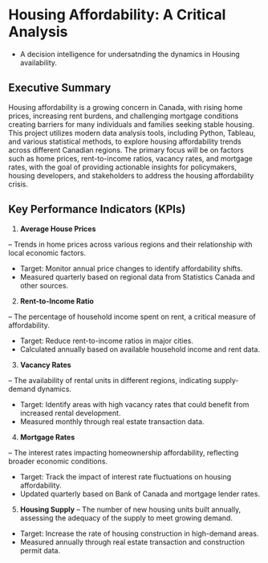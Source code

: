 # Housing Affordability: A Critical Analysis
* A decision intelligence for undersatnding the dynamics in Housing availability.
## Executive Summary
Housing affordability is a growing concern in Canada, with rising home prices, increasing rent burdens, and challenging mortgage conditions creating barriers for many individuals and families seeking stable housing. This project utilizes modern data analysis tools, including Python, Tableau, and various statistical methods, to explore housing affordability trends across different Canadian regions. The primary focus will be on factors such as home prices, rent-to-income ratios, vacancy rates, and mortgage rates, with the goal of providing actionable insights for policymakers, housing developers, and stakeholders to address the housing affordability crisis.
## Key Performance Indicators (KPIs)

1. **Average House Prices** 

– Trends in home prices across various regions and their relationship with local economic factors.
-	Target: Monitor annual price changes to identify affordability shifts.
-	Measured quarterly based on regional data from Statistics Canada and other sources.
  
2. **Rent-to-Income Ratio**

– The percentage of household income spent on rent, a critical measure of affordability.
- Target: Reduce rent-to-income ratios in major cities.
-	Calculated annually based on available household income and rent data.
  
3. **Vacancy Rates**

– The availability of rental units in different regions, indicating supply-demand dynamics.
- Target: Identify areas with high vacancy rates that could benefit from increased rental development.
- Measured monthly through real estate transaction data.

4. **Mortgage Rates**

– The interest rates impacting homeownership affordability, reflecting broader economic conditions.
- Target: Track the impact of interest rate fluctuations on housing affordability.
- Updated quarterly based on Bank of Canada and mortgage lender rates.

5. **Housing Supply**
– The number of new housing units built annually, assessing the adequacy of the supply to meet growing demand.
- Target: Increase the rate of housing construction in high-demand areas.
- Measured annually through real estate transaction and construction permit data.

